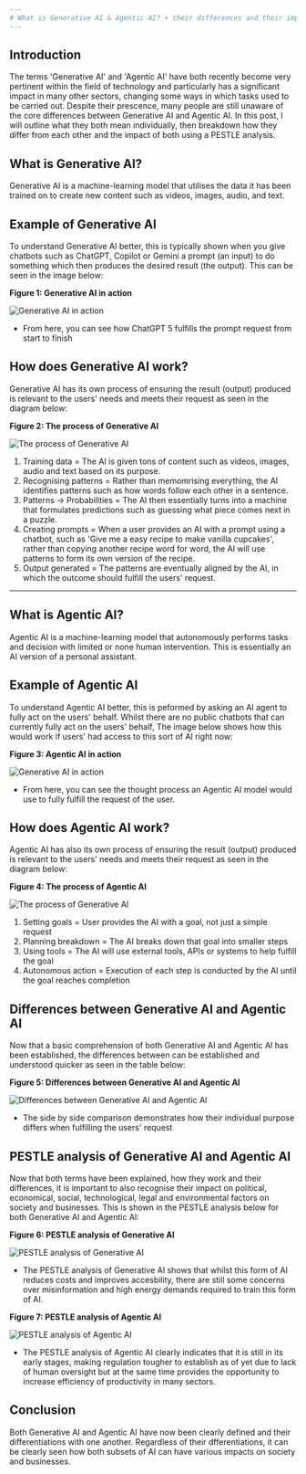 ```yaml
---
# What is Generative AI & Agentic AI? + their differences and their impact
---
```




## Introduction
The terms 'Generative AI' and 'Agentic AI' have both recently become very pertinent within the field of technology and particularly has a significant impact in many other sectors, changing some ways in which tasks used to be carried out.
Despite their prescence, many people are still unaware of the core differences between Generative AI and Agentic AI. In this post, I will outline what they both mean individually, then breakdown how they differ from each other and the impact of both using a PESTLE analysis.




## What is Generative AI?
Generative AI is a machine-learning model that utilises the data it has been trained on to create new content such as videos, images, audio, and text.




## Example of Generative AI
To understand Generative AI better, this is typically shown when you give chatbots such as ChatGPT, Copilot or Gemini a prompt (an input) to do something which then produces the desired result (the output). This can be seen in the image below:




**Figure 1: Generative AI in action**

![Generative AI in action](/assets/images/generative-ai-in-action.png)



- From here, you can see how ChatGPT 5 fulfills the prompt request from start to finish




## How does Generative AI work?
Generative AI has its own process of ensuring the result (output) produced is relevant to the users' needs and meets their request as seen in the diagram below:


**Figure 2: The process of Generative AI**

![The process of Generative AI](/assets/images/the-process-of-generative-ai.png)


1) Training data = The AI is given tons of content such as videos, images, audio and text based on its purpose.
2) Recognising patterns = Rather than memomrising everything, the AI identifies patterns such as how words follow each other in a sentence.
3) Patterns -> Probabilities = The AI then essentially turns into a machine that formulates predictions such as guessing what piece comes next in a puzzle.
4) Creating prompts = When a user provides an AI with a prompt using a chatbot, such as 'Give me a easy recipe to make vanilla cupcakes', rather than copying another recipe word for word, the AI will use patterns to form its own version of the recipe.
5) Output generated =  The patterns are eventually aligned by the AI, in which the outcome should fulfill the users' request.


   
---


## What is Agentic AI?
Agentic AI is a machine-learning model that autonomously performs tasks and decision with limited or none human intervention. This is essentially an AI version of a personal assistant.



## Example of Agentic AI
To understand Agentic AI better, this is peformed by asking an AI agent to fully act on the users' behalf. Whilst there are no public chatbots that can currently fully act on the users' behalf, The image below shows how this would work if users' had access to this sort of AI right now: 



**Figure 3: Agentic AI in action**

![Generative AI in action](/assets/images/agentic-ai-in-action.png)


- From here, you can see the thought process an Agentic AI model would use to fully fulfill the request of the user. 



## How does Agentic AI work?
Agentic AI has also its own process of ensuring the result (output) produced is relevant to the users' needs and meets their request as seen in the diagram below:



**Figure 4: The process of Agentic AI**

![The process of Generative AI](/assets/images/the-process-of-agentic-ai.png)


1) Setting goals = User provides the AI with a goal, not just a simple request
2) Planning breakdown = The AI breaks down that goal into smaller steps
3) Using tools = The AI will use external tools, APIs or systems to help fulfill the goal
4) Autonomous action = Execution of each step is conducted by the AI until the goal reaches completion




## Differences between Generative AI and Agentic AI
Now that a basic comprehension of both Generative AI and Agentic AI has been established, the differences between can be established and understood quicker as seen in the table below:



**Figure 5: Differences between Generative AI and Agentic AI**

![Differences between Generative AI and Agentic AI](/assets/images/differences-between-generative-ai-and-agentic-ai.png)


- The side by side comparison demonstrates how their individual purpose differs when fulfilling the users' request



## PESTLE analysis of Generative AI and Agentic AI
Now that both terms have been explained, how they work and their differences, it is important to also recognise their impact on political, economical, social, technological, legal and environmental factors on society and businesses. This is shown in the PESTLE analysis below for both Generative AI and Agentic AI:



**Figure 6: PESTLE analysis of Generative AI**

![PESTLE analysis of Generative AI](/assets/images/generative-ai-pestle-analysis.png)


- The PESTLE analysis of Generative AI shows that whilst this form of AI reduces costs and improves accesbility, there are still some concerns over misinformation and high energy demands required to train this form of AI.


**Figure 7: PESTLE analysis of Agentic AI**

![PESTLE analysis of Agentic AI](/assets/images/agentic-ai-pestle-analysis.png)


- The PESTLE analysis of Agentic AI clearly indicates that it is still in its early stages, making regulation tougher to establish as of yet due to lack of human oversight but at the same time provides the opportunity to increase efficiency of productivity in many sectors.



## Conclusion
Both Generative AI and Agentic AI have now been clearly defined and their differentiations with one another. Regardless of their dfferentiations, it can be clearly seen how both subsets of AI can have various impacts on society and businesses.
